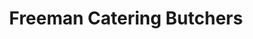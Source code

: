 ---
title: "Freeman Catering Butchers"
url: /gateshead/freeman-catering-butchers/
shop: Großhandel
---